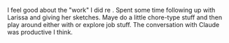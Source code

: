 I feel good about the "work" I did re [](./project-proposal.md). Spent some time following up with Larissa and giving her sketches. Maye do a little chore-type stuff and then play around either with [](./digital-home.md) or explore job stuff. The conversation with Claude was productive I think.